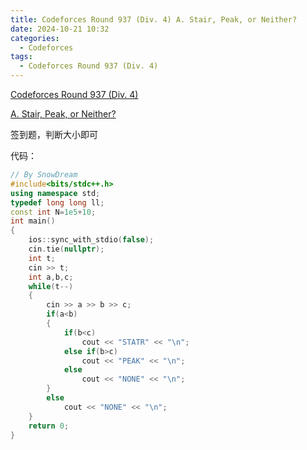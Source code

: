 ```yaml
---
title: Codeforces Round 937 (Div. 4) A. Stair, Peak, or Neither?
date: 2024-10-21 10:32
categories:
  - Codeforces
tags: 
  - Codeforces Round 937 (Div. 4)
---
```

[Codeforces Round 937 (Div. 4)](https://codeforces.com/contest/1950)

[A. Stair, Peak, or Neither?](https://codeforces.com/contest/1950/problem/A)

签到题，判断大小即可

代码：

```cpp
// By SnowDream
#include<bits/stdc++.h>
using namespace std;
typedef long long ll;
const int N=1e5+10;
int main()
{
    ios::sync_with_stdio(false);
    cin.tie(nullptr);
    int t;
    cin >> t;
    int a,b,c;
    while(t--)
    {
        cin >> a >> b >> c;
        if(a<b)
        {
            if(b<c)
                cout << "STATR" << "\n";
            else if(b>c)
                cout << "PEAK" << "\n";
            else
                cout << "NONE" << "\n";
        }
        else
            cout << "NONE" << "\n";
    }
    return 0;
}
```

